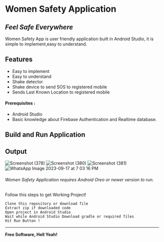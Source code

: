 # Women Safety Application
## _Feel Safe Everywhere_


Women Safety App is user friendly application built in Android Studio,
it is simple to implement,easy to understand.






## Features

- Easy to implement
- Easy to understand
- Shake detector
- Shake device to send SOS to registered mobile
- Sends Last Known Location to registered mobile

#### Prerequisites :
- Android Studio
- Basic knowledge about Firebase Authentication and Realtime database.
## Build and Run Application
## Output
![Screenshot (378)](https://github.com/galvinguy2002/WOMEN-SAFETY-APP/assets/119154626/2c9806f0-b65a-494f-a660-83402cbfbae7)
![Screenshot (380)](https://github.com/galvinguy2002/WOMEN-SAFETY-APP/assets/119154626/7e4bb7cd-074f-4331-a5d8-c3b35e1d920f)
![Screenshot (381)](https://github.com/galvinguy2002/WOMEN-SAFETY-APP/assets/119154626/5ffdb047-22fa-4b6a-ab41-b6b81f29e12f)
![WhatsApp Image 2023-09-17 at 7 03 16 PM](https://github.com/galvinguy2002/WOMEN-SAFETY-APP/assets/119154626/e185c0ab-81b3-4556-acb8-c0e65b13e7ab)



###### Women Safety Application requires Android Oreo or newer version to run.
Follow this steps to get Working Project!
```
Clone this repository or download file
Extract zip if downloaded code
Open project in Android Studio
Wait while Android Studio Download gradle or required files
Hit Run Button !
```

------------


**Free Software, Hell Yeah!**

[//]: # (These are reference links used in the body of this note and get stripped out when the markdown processor does its job. There is no need to format nicely because it shouldn't be seen. Thanks SO - http://stackoverflow.com/questions/4823468/store-comments-in-markdown-syntax)

   
